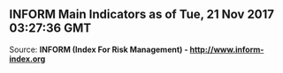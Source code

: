 ## INFORM Main Indicators as of Tue, 21 Nov 2017 03:27:36 GMT

Source: **INFORM (Index For Risk Management) - http://www.inform-index.org**
